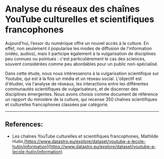 # Analyse du réseaux des chaînes YouTube culturelles et scientifiques francophones

Aujourd'hui, l’essor du numérique offre un nouvel accès à la culture. En effet, non seulement il popularise les modes de diffusion de l'information (vidéo, audios), mais il participe également à la vulgarisation de disciplines peu connues ou pointues : c'est particulièrement le cas des sciences, souvent considérées comme peu abordables pour un public non-spécialisé.


Dans cette étude, nous nous intéresserons à la vulgarisation scientifique sur Youtube, qui est à la fois un média et un réseau social. L'objectif est d'étudier, via l'analyse de réseaux, les interactions entre les différentes communautés scientifiques de vulgarisateurs, et de discerner des disciplines émergentes. Nous avons choisis comme document de référence un rapport du ministère de la culture, qui recense 350 chaînes scientifiques et culturelles francophones classées par catégorie.

---

## References:

* Les chaînes YouTube culturelles et scientifiques francophones, Mathilde Hutin,[https://www.datastro.eu/explore/dataset/youtube-a-lecole-hutin/information](https://www.datastro.eu/explore/dataset/youtube-a-lecole-hutin/information)
